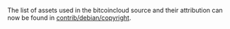 The list of assets used in the bitcoincloud source and their attribution can now be found in [contrib/debian/copyright](../contrib/debian/copyright).
